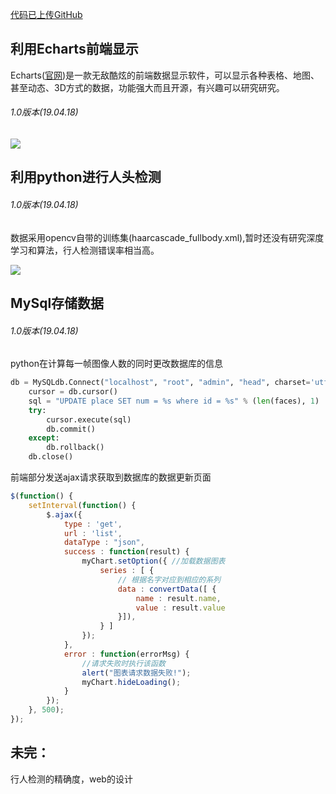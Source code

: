 [代码已上传GitHub](https://github.com/MouMangTai/Human-flow-detection)

## 利用Echarts前端显示

Echarts([官网](https://echarts.baidu.com/index.html))是一款无敌酷炫的前端数据显示软件，可以显示各种表格、地图、甚至动态、3D方式的数据，功能强大而且开源，有兴趣可以研究研究。

###### 1.0版本(19.04.18)

![](https://github.com/MouMangTai/moumangtai.github.io/blob/master/img/map.jpg?raw=true)

## 利用python进行人头检测

###### 1.0版本(19.04.18)

数据采用opencv自带的训练集(haarcascade_fullbody.xml),暂时还没有研究深度学习和算法，行人检测错误率相当高。

![](https://github.com/MouMangTai/moumangtai.github.io/blob/master/img/people.jpg?raw=true)

## MySql存储数据

###### 1.0版本(19.04.18)

python在计算每一帧图像人数的同时更改数据库的信息

```python
db = MySQLdb.Connect("localhost", "root", "admin", "head", charset='utf8')
    cursor = db.cursor()
    sql = "UPDATE place SET num = %s where id = %s" % (len(faces), 1)
    try:
        cursor.execute(sql)
        db.commit()
    except:
        db.rollback()
    db.close()
```

前端部分发送ajax请求获取到数据库的数据更新页面

```javascript
$(function() {
    setInterval(function() {
        $.ajax({
            type : 'get',
            url : 'list',
            dataType : "json",
            success : function(result) {
                myChart.setOption({ //加载数据图表
                    series : [ {
                        // 根据名字对应到相应的系列
                        data : convertData([ {
                            name : result.name,
                            value : result.value
                        }]),
                    } ]
                }); 
            },
            error : function(errorMsg) {
                //请求失败时执行该函数
                alert("图表请求数据失败!");
                myChart.hideLoading();
            }
        });
    }, 500);
});
```

## 未完：

行人检测的精确度，web的设计
